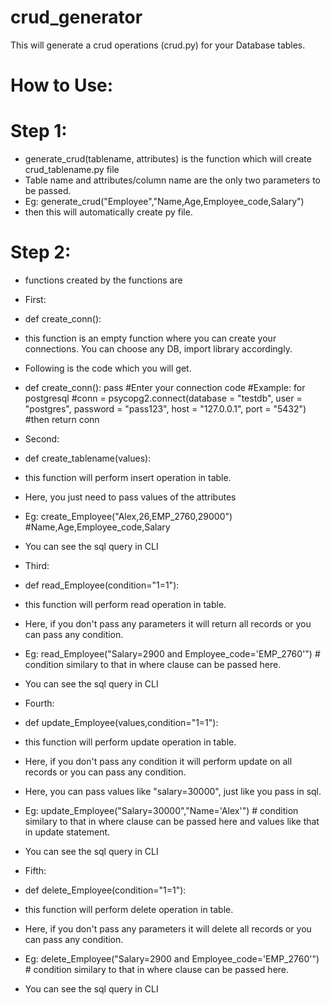 # crud_generator
This will generate a crud operations (crud.py) for your Database tables.

# How to Use:

# Step 1:

*   generate_crud(tablename, attributes) is the function which will create crud_tablename.py file
*   Table name and attributes/column name are the only two parameters to be passed.
*   Eg: generate_crud("Employee","Name,Age,Employee_code,Salary")
*   then this will automatically create py file.

# Step 2:

*   functions created by the functions are

*   First:
*   def create_conn():
*   this function is an empty function where you can create your connections. You can choose any DB, import library accordingly.
*   Following is the code which you will get.
*   def create_conn():
    pass
    #Enter your connection code
    #Example: for postgresql
    #conn = psycopg2.connect(database = "testdb", user = "postgres", password = "pass123", host = "127.0.0.1", port = "5432")
    #then return conn

*   Second:
*   def create_tablename(values):
*   this function will perform insert operation in table.
*   Here, you just need to pass values of the attributes
*   Eg: create_Employee("Alex,26,EMP_2760,29000") #Name,Age,Employee_code,Salary
*   You can see the sql query in CLI

*   Third:
*   def read_Employee(condition="1=1"):
*   this function will perform read operation in table.
*   Here, if you don't pass any parameters it will return all records or you can pass any condition.
*   Eg: read_Employee("Salary=2900 and Employee_code=\'EMP_2760\'") # condition similary to that in where clause can be passed here.
*   You can see the sql query in CLI

*   Fourth:
*   def update_Employee(values,condition="1=1"):
*   this function will perform update operation in table.
*   Here, if you don't pass any condition it will perform update on all records or you can pass any condition.
*   Here, you can pass values like "salary=30000", just like you pass in sql.
*   Eg: update_Employee("Salary=30000","Name=\'Alex\'") # condition similary to that in where clause can be passed here and values like     that in update statement.
*   You can see the sql query in CLI

*   Fifth:
*   def delete_Employee(condition="1=1"):
*   this function will perform delete operation in table.
*   Here, if you don't pass any parameters it will delete all records or you can pass any condition.
*   Eg: delete_Employee("Salary=2900 and Employee_code=\'EMP_2760\'") # condition similary to that in where clause can be passed here.
*   You can see the sql query in CLI

